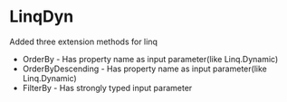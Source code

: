 # LinqDyn
Added three extension methods for linq
<ul>
<li> OrderBy - Has property name as input parameter(like Linq.Dynamic) </li>
<li> OrderByDescending - Has property name as input parameter(like Linq.Dynamic) </li>
<li> FilterBy - Has strongly typed input parameter </li>
</ul>
